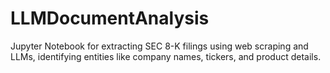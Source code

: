 # LLMDocumentAnalysis
Jupyter Notebook for extracting SEC 8-K filings using web scraping and LLMs, identifying entities like company names, tickers, and product details.

